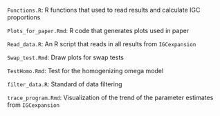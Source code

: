 `Functions.R`: R functions that used to read results and calculate IGC proportions

`Plots_for_paper.Rmd`: R code that generates plots used in paper

`Read_data.R`: An R script that reads in all results from `IGCexpansion`

`Swap_test.Rmd`: Draw plots for swap tests

`TestHomo.Rmd`: Test for the homogenizing omega model

`filter_data.R`: Standard of data filtering

`trace_program.Rmd`: Visualization of the trend of the parameter estimates from `IGCexpansion`

